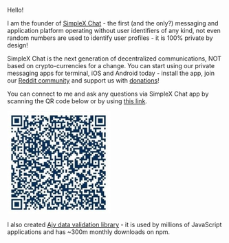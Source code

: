 Hello!

I am the founder of [SimpleX Chat](https://github.com/simplex-chat/simplex-chat#readme) - the first (and the only?) messaging and application platform operating without user identifiers of any kind, not even random numbers are used to identify user profiles - it is 100% private by design!

SimpleX Chat is the next generation of decentralized communications, NOT based on crypto-currencies for a change. You can start using our private messaging apps for terminal, iOS and Android today - install the app, join our [Reddit community](https://www.reddit.com/r/SimpleXChat/) and support us with [donations](https://github.com/sponsors/simplex-chat)!

You can connect to me and ask any questions via SimpleX Chat app by scanning the QR code below or by using [this link](https://simplex.chat/contact#/?smp=smp://nxc7HnrnM8dOKgkMp008ub_9o9LXJlxlMrMpR-mfMQw=@smp3.simplex.im/-nXTuuQe8jEennlR%23&e2e=rsa:MIIBoTANBgkqhkiG9w0BAQEFAAOCAY4AMIIBiQKCAQEA0lzByTOgtSCdC2if8hebe32xg3yoW4tc77bRL_S6BawiCjnMHOlri529cbbeRRTPBDdD61N3lPISEXsaMGIBw5rr9tgfbTpB3BnDtfIS_PcaHzdXlhn2WxBozZ8AQcbKx1K_f0cnVd6bZ6BsEPUHmuPinj7B0txKmWvgqWijMsU2wEO8RH0E3F_n84J7_at_MTKOViMuIEm2Xu5WuvIHLMZVjqhRpYhLKeWaUbg3jXLw98FOJ6GO4GDsSzaQi6wQuvtJ1I7ztneS7bTcdv-8-zmSYoECUC-cO0V-egiqTUbxI-bYQ15Gsr2j4S5WzYTxtA9x52ehPKjJqGg1miZ2DwKBgQCGmKriEIablxLvtOWksAk0cHEzQ-aXX0DRTFXsXnvge8d-cAwucTmGczfWIGKtfEJgQ5d4qiF9F60R5cnR63nSyyP_kvXNfcAnhidaGnqNsBM5GqmEh5lNR8rly1N5zHd7-hpbixWVUlAAsZdIC1MQ9Du62Qn-WqQyZXSdza4J2w==).

<img alt="Connect to me via SimpleX Chat" src="./simplex.jpg" width="240" />

I also created [Ajv data validation library](https://github.com/ajv-validator/ajv#readme) - it is used by millions of JavaScript applications and has ~300m monthly downloads on npm.
